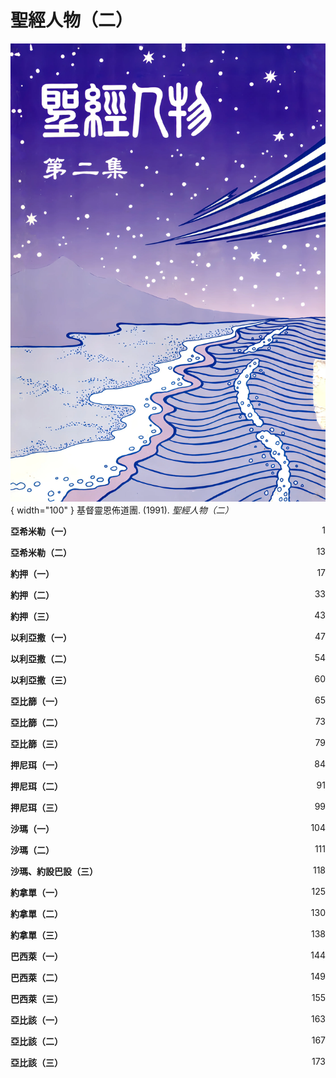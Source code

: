 # 聖經人物（二）
![](../images/cover/聖經人物（二）.webp){ width="100" }
基督靈恩佈道團. (1991). *聖經人物（二）*

**亞希米勒（一）** <span style="float: right;">1</span>

**亞希米勒（二）** <span style="float: right;">13</span>

**約押（一）** <span style="float: right;">17</span>

**約押（二）** <span style="float: right;">33</span>

**約押（三）** <span style="float: right;">43</span>

**以利亞撒（一）** <span style="float: right;">47</span>

**以利亞撒（二）** <span style="float: right;">54</span>

**以利亞撒（三）** <span style="float: right;">60</span>

**亞比篩（一）** <span style="float: right;">65</span>

**亞比篩（二）** <span style="float: right;">73</span>

**亞比篩（三）** <span style="float: right;">79</span>

**押尼珥（一）** <span style="float: right;">84</span>

**押尼珥（二）** <span style="float: right;">91</span>

**押尼珥（三）** <span style="float: right;">99</span>

**沙瑪（一）** <span style="float: right;">104</span>

**沙瑪（二）** <span style="float: right;">111</span>

**沙瑪、約設巴設（三）** <span style="float: right;">118</span>

**約拿單（一）** <span style="float: right;">125</span>

**約拿單（二）** <span style="float: right;">130</span>

**約拿單（三）** <span style="float: right;">138</span>

**巴西萊（一）** <span style="float: right;">144</span>

**巴西萊（二）** <span style="float: right;">149</span>

**巴西萊（三）** <span style="float: right;">155</span>

**亞比該（一）** <span style="float: right;">163</span>

**亞比該（二）** <span style="float: right;">167</span>

**亞比該（三）** <span style="float: right;">173</span>
